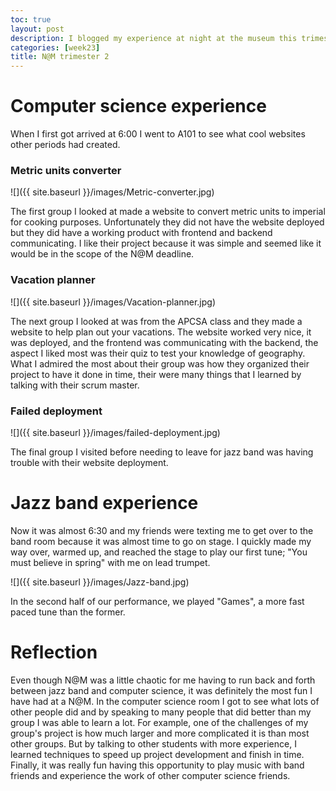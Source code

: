 ```yaml
---
toc: true
layout: post
description: I blogged my experience at night at the museum this trimester 2, here is my experience.
categories: [week23]
title: N@M trimester 2
---
```


# Computer science experience

When I first got arrived at 6:00 I went to A101 to see what cool websites other periods had created.

### Metric units converter

![]({{ site.baseurl }}/images/Metric-converter.jpg)

The first group I looked at made a website to convert metric units to imperial for cooking purposes. Unfortunately they did not have the website deployed but they did have a working product with frontend and backend communicating. I like their project because it was simple and seemed like it would be in the scope of the N@M deadline.

### Vacation planner

![]({{ site.baseurl }}/images/Vacation-planner.jpg)

The next group I looked at was from the APCSA class and they made a website to help plan out your vacations. The website worked very nice, it was deployed, and the frontend was communicating with the backend, the aspect I liked most was their quiz to test your knowledge of geography. What I admired the most about their group was how they organized their project to have it done in time, their were many things that I learned by talking with their scrum master.

### Failed deployment

![]({{ site.baseurl }}/images/failed-deployment.jpg)

The final group I visited before needing to leave for jazz band was having trouble with their website deployment.


# Jazz band experience

Now it was almost 6:30 and my friends were texting me to get over to the band room because it was almost time to go on stage. I quickly made my way over, warmed up, and reached the stage to play our first tune; "You must believe in spring" with me on lead trumpet.

![]({{ site.baseurl }}/images/Jazz-band.jpg)

In the second half of our performance, we played "Games", a more fast paced tune than the former.

# Reflection

Even though N@M was a little chaotic for me having to run back and forth between jazz band and computer science, it was definitely the most fun I have had at a N@M. In the computer science room I got to see what lots of other people did and by speaking to many people that did better than my group I was able to learn a lot. For example, one of the challenges of my group's project is how much larger and more complicated it is than most other groups. But by talking to other students with more experience, I learned techniques to speed up project development and finish in time. Finally, it was really fun having this opportunity to play music with band friends and experience the work of other computer science friends.